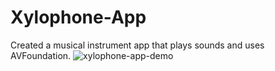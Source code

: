 # Xylophone-App
Created a musical instrument app that plays sounds and uses AVFoundation.
![xylophone-app-demo](https://user-images.githubusercontent.com/29379185/47765871-6dd09900-dca2-11e8-887f-1e8e6a7057d1.gif)
